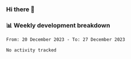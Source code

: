 ### Hi there 👋

### 📊 Weekly development breakdown
<!--START_SECTION:waka-->

```txt
From: 20 December 2023 - To: 27 December 2023

No activity tracked
```

<!--END_SECTION:waka-->
